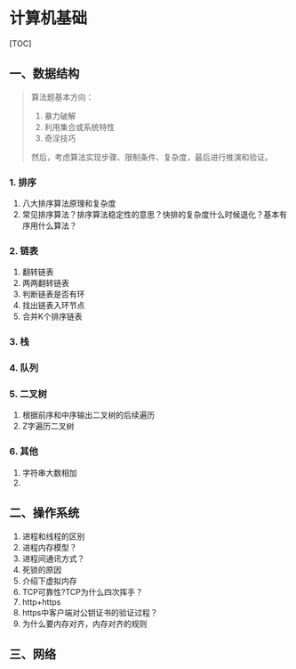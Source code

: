 # 计算机基础

[TOC]

## 一、数据结构

> 算法题基本方向：
>
> 1. 暴力破解
> 2. 利用集合或系统特性
> 3. 奇淫技巧
>
> 然后，考虑算法实现步骤、限制条件、复杂度，最后进行推演和验证。

### 1. 排序

1. 八大排序算法原理和复杂度
2. 常见排序算法？排序算法稳定性的意思？快排的复杂度什么时候退化？基本有序用什么算法？

### 2. 链表

1. 翻转链表
2. 两两翻转链表
3. 判断链表是否有环
4. 找出链表入环节点
5. 合并K个排序链表

### 3. 栈

### 4. 队列

### 5. 二叉树

1. 根据前序和中序输出二叉树的后续遍历
2. Z字遍历二叉树

### 6. 其他

1. 字符串大数相加
2. 



## 二、操作系统

1. 进程和线程的区别
2. 进程内存模型？
3. 进程间通讯方式？
4. 死锁的原因
5. 介绍下虚拟内存
6. TCP可靠性?TCP为什么四次挥手？
7. http+https
8. https中客户端对公钥证书的验证过程？
9. 为什么要内存对齐，内存对齐的规则



## 三、网络